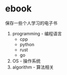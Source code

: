 # ebook

保存一些个人学习的电子书

1. programming - 编程语言
   + cpp
   + python
   + rust
   + go
3. OS - 操作系统
4. algorithm - 算法相关 
